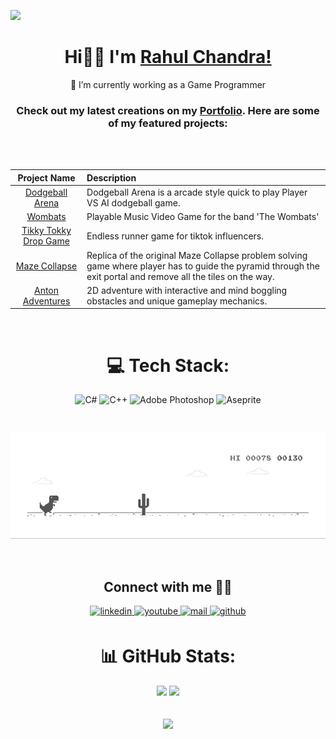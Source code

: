

![](https://hit.yhype.me/github/profile?user_id=77713888)

<div align="center">


<!-- <h3 align="left">Languages and Tools:</h3>
<p align="left"> <a href="https://www.blender.org/" target="_blank" rel="noreferrer"> <img src="https://download.blender.org/branding/community/blender_community_badge_white.svg" alt="blender" width="40" height="40"/> </a> <a href="https://www.w3schools.com/cpp/" target="_blank" rel="noreferrer"> <img src="https://raw.githubusercontent.com/devicons/devicon/master/icons/cplusplus/cplusplus-original.svg" alt="cplusplus" width="40" height="40"/> </a> <a href="https://www.w3schools.com/cs/" target="_blank" rel="noreferrer"> <img src="https://raw.githubusercontent.com/devicons/devicon/master/icons/csharp/csharp-original.svg" alt="csharp" width="40" height="40"/> </a> <a href="https://www.photoshop.com/en" target="_blank" rel="noreferrer"> <img src="https://raw.githubusercontent.com/devicons/devicon/master/icons/photoshop/photoshop-line.svg" alt="photoshop" width="40" height="40"/> </a> <a href="https://unity.com/" target="_blank" rel="noreferrer"> <img src="https://www.vectorlogo.zone/logos/unity3d/unity3d-icon.svg" alt="unity" width="40" height="40"/> </a> <a href="https://unrealengine.com/" target="_blank" rel="noreferrer"> <img src="https://raw.githubusercontent.com/kenangundogan/fontisto/036b7eca71aab1bef8e6a0518f7329f13ed62f6b/icons/svg/brand/unreal-engine.svg" alt="unreal" width="40" height="40"/> </a> </p> -->


#   Hi👋🏻 I'm <a href="https://www.linkedin.com/in/chandra-rahul-99c/" target="_blank"> Rahul Chandra! </a> 
🔭 I’m currently working as a Game Programmer<br>
<div align="justify">
 

</div> 
 
### Check out my latest creations on my [Portfolio](https://www.rahulchandraportfolio.com/). Here are some of my featured projects:
 
<br/>


<br/>


| Project Name      | Description | 
| :---:        |    :----   |  
| [Dodgeball Arena](https://github.com/RahulChandra99/Dodgeball-Arena)     | Dodgeball Arena is a arcade style quick to play Player VS AI dodgeball game. 
| [Wombats](https://github.com/Dhiraj57/Co-Op_Snake_2D)   | Playable Music Video Game for the band 'The Wombats'
| [Tikky Tokky Drop Game](https://www.rahulchandraportfolio.com/tikkytokkydropgame)     | Endless runner game for tiktok influencers.
| [Maze Collapse](https://github.com/RahulChandra99/Maze-Collapse)     | Replica of the original Maze Collapse problem solving game where player has to guide the pyramid through the exit portal and remove all the tiles on the way. 
| [Anton Adventures](https://github.com/RahulChandra99/Anton-Adventures)     | 2D adventure with interactive and mind boggling obstacles and unique gameplay mechanics.

 

<br/>

<!-- ## Skill Set 

<img style="margin: 10px" src="https://profilinator.rishav.dev/skills-assets/cplusplus-original.svg" alt="C++" height="50" />    <img style="margin: 10px" src="https://profilinator.rishav.dev/skills-assets/csharp-original.svg" alt="C#" height="50" />    <img style="margin: 10px" src="https://profilinator.rishav.dev/skills-assets/unity.png" alt="Unity" height="50" />    <img style="margin: 10px" src="https://profilinator.rishav.dev/skills-assets/photoshop-plain.svg" alt="Photoshop" height="50" />    <img style="margin: 10px" src="https://profilinator.rishav.dev/skills-assets/blender_community_badge_white.svg" alt="Blender" height="50" />  

<br/>   -->
 
   # 💻 Tech Stack:
![C#](https://img.shields.io/badge/c%23-%23239120.svg?style=for-the-badge&logo=c-sharp&logoColor=white) ![C++](https://img.shields.io/badge/c++-%2300599C.svg?style=for-the-badge&logo=c%2B%2B&logoColor=white) ![Adobe Photoshop](https://img.shields.io/badge/adobephotoshop-%2331A8FF.svg?style=for-the-badge&logo=adobephotoshop&logoColor=white) ![Aseprite](https://img.shields.io/badge/Aseprite-FFFFFF?style=for-the-badge&logo=Aseprite&logoColor=#7D929E)
  
   <br/>
 
![Dino](https://raw.githubusercontent.com/Dhiraj57/Dhiraj57/main/dino.gif)

 <br/>
  
## Connect with me 🤝🏻



<a href="https://www.linkedin.com/in/chandra-rahul-99c/" target="_blank">
<img src=https://img.shields.io/badge/linkedin-%231E77B5.svg?&style=for-the-badge&logo=linkedin&logoColor=white alt=linkedin style="margin-bottom: 5px;" />
</a>
<a href="https://www.youtube.com/channel/UCkfq7iT2l3Bt_1CCmjA4y7g" target="_blank">
<img src=https://img.shields.io/badge/youtube-%23EE4831.svg?&style=for-the-badge&logo=youtube&logoColor=white alt=youtube style="margin-bottom: 5px;" />
</a>
<a href="mailto:rahulchandra99@gmail.com" target="_blank">
<img src=https://img.shields.io/badge/Gmail-D14836?style=for-the-badge&logo=gmail&logoColor=white alt=mail style="margin-bottom: 5px;" />
</a> 
<a href="https://github.com/RahulChandra99" target="_blank">
<img src=https://img.shields.io/badge/github-%2324292e.svg?&style=for-the-badge&logo=github&logoColor=white alt=github style="margin-bottom: 5px;" />
</a>
<br/>
</a>
 

 
 

# 📊 GitHub Stats:
![](https://github-readme-stats.vercel.app/api/top-langs/?username=RahulChandra99&theme=radical&hide_border=false&include_all_commits=true&count_private=true&layout=compact) 
![](https://github-readme-streak-stats.herokuapp.com/?user=RahulChandra99&theme=radical&hide_border=false)<br/>
<br></br>
![](https://github-readme-stats.vercel.app/api?username=RahulChandra99&theme=radical&hide_border=false&include_all_commits=true&count_private=true)<br/>




</div>











